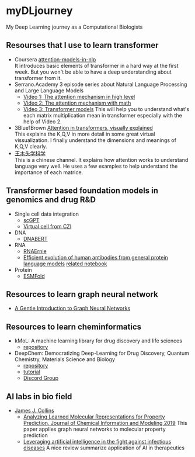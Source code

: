# myDLjourney
My Deep Learning journey as a Computational Biologists

## Resourses that I use to learn transformer
* Coursera [attention-models-in-nlp](https://www.coursera.org/learn/attention-models-in-nlp/)  
  It introduces basic elements of transformer in a hard way at the first week. But you won't be able to have a deep understanding about transformer from it.
* Serrano.Academy 3 episode series about Natural Language Processing and Large Language Models  
  - [Video 1: The attention mechanism in high level](https://www.youtube.com/watch?v=OxCpWwDCDFQ&t=0s)
  - [Video 2: The attention mechanism with math](https://www.youtube.com/watch?v=OxCpWwDCDFQ&t=0s)
  - [Video 3: Transformer models](https://www.youtube.com/watch?v=qaWMOYf4ri8&t=0s)
  This will help you to understand what's each matrix multiplication mean in transformer especially with the help of Video 2.   
* 3Blue1Brown [Attention in transformers, visually explained](https://www.youtube.com/watch?v=eMlx5fFNoYc)  
  This explains the K,Q,V in more detail in some great virtual vissualization. I finally understand the dimensions and meanings of K,Q,V clearly.
* [王木头学科学](https://www.youtube.com/watch?v=GGLr-TtKguA&t=3569s)  
  This is a chinese channel. It explains how attention works to understand language very well. He uses a few examples to help understand the importance of each matrice.  

## Transformer based foundation models in genomics and drug R&D
* Single cell data integration
  - [scGPT](https://www.nature.com/articles/s41592-024-02201-0)
  - [Virtual cell from CZI](https://chanzuckerberg.com/science/technology/virtual-cells/)
* DNA 
  - [DNABERT](https://github.com/MAGICS-LAB/DNABERT_2/tree/main)
* RNA
  - [RNAErnie](https://www.nature.com/articles/s42256-024-00836-4)
  - [Efficient evolution of human antibodies from general protein language models](https://www.nature.com/articles/s41587-023-01763-2) [related notebook](https://colab.research.google.com/drive/18XN_8H0Bs7F_2sSY8yO6s8gbm7x2l_Xe?usp=sharing#scrollTo=zPsqCjLV3Bbd)
* Protein
  - [ESMFold](https://www.science.org/doi/10.1126/science.ade2574)

## Resources to learn graph neural network
* [A Gentle Introduction to Graph Neural Networks](https://distill.pub/2021/gnn-intro/)
 
## Resources to learn cheminformatics
* kMoL: A machine learning library for drug discovery and life sciences
  - [repository](https://github.com/elix-tech/kmol)
* DeepChem: Democratizing Deep-Learning for Drug Discovery, Quantum Chemistry, Materials Science and Biology
  - [repository](https://github.com/deepchem/deepchem?tab=readme-ov-file)
  - [tutorial](https://deepchem.io/tutorials/the-basic-tools-of-the-deep-life-sciences/)
  - [Discord Group](https://discord.gg/ZEnV6Kr2pe)

## AI labs in bio field
* [James J. Collins](https://www.collinslab.mit.edu/)
  - [Analyzing Learned Molecular Representations for Property Prediction, Journal of Chemical Information and Modeling 2019](https://pubs.acs.org/doi/10.1021/acs.jcim.9b00237)
    This paper applies graph neural networks to molecular property prediction
  - [Leveraging artificial intelligence in the fight against infectious diseases](https://www.science.org/doi/10.1126/science.adh1114) A nice review summarize application of AI in therapeutics 
